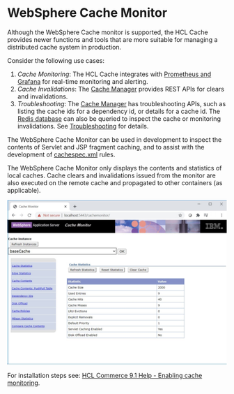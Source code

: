 # WebSphere Cache Monitor

Although the WebSphere Cache monitor is supported, the HCL Cache provides newer functions and tools that are more suitable for managing a distributed cache system in production.

Consider the following use cases:
1. *Cache Monitoring*: The HCL Cache integrates with [Prometheus and Grafana](Monitoring.md) for real-time monitoring and alerting. 
2. *Cache Invalidations*: The [Cache Manager](CacheManager.md) provides REST APIs for clears and invalidations.
3. *Troubleshooting*: The [Cache Manager](CacheManager.md) has troubleshooting APIs, such as listing the cache ids for a dependency id, or details for a cache id. The
[Redis database](HCLCacheInRedis.md) can also be queried to inspect the cache or monitoring invalidations. See [Troubleshooting](Troubleshooting.md) for details.

The WebSphere Cache Monitor can be used in development to inspect the contents of Servlet and JSP fragment caching, and to assist with the development of [cachespec.xml](https://www.ibm.com/docs/en/was/9.0.5?topic=caching-cachespecxml-file) rules.

The WebSphere Cache Monitor only displays the contents and statistics of local caches. Cache clears and invalidations issued from the monitor are also executed on the remote cache and propagated to other containers (as applicable).

![WebSphere Cache Monitor](images/websphere_cache_monitor.jpg)

For installation steps see: [HCL Commerce 9.1 Help - Enabling cache monitoring](https://help.hcltechsw.com/commerce/9.1.0/admin/tasks/tdcenablecache.html).
